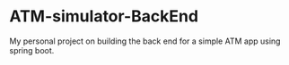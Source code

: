 # ATM-simulator-BackEnd
My personal project on building the back end for a simple ATM app using spring boot.
